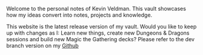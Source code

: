 Welcome to the personal notes of Kevin Veldman. This vault showcases how my ideas convert into notes, projects and knowledge. 

This website is the latest release version of my vault. Would you like to keep up with changes as I: Learn new things, create new Dungeons & Dragons sessions and build new Magic the Gathering decks? Please refer to the dev branch version on my [Github]()